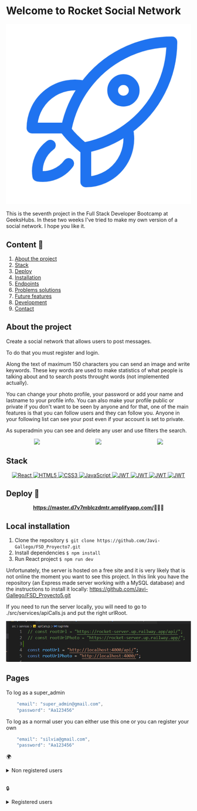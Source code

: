 # Welcome to Rocket Social Network

<center><img src="./src/img/readme/favicon.png"/></center>

This is the seventh project in the Full Stack Developer Bootcamp at GeeksHubs. In these two weeks I've tried to make my own version of a social network. I hope you like it.

  ## Content 📝
  <ol>
    <li><a href="#about-the-project">About the project</a></li>
    <li><a href="#stack">Stack</a></li>
    <li><a href="#deploy-🚀">Deploy</a></li>
    <li><a href="#local-installation">Installation</a></li>
    <li><a href="#endpoints">Endpoints</a></li>
    <li><a href="#problems-solutions">Problems solutions</a></li>
    <li><a href="#future-features">Future features</a></li>
    <li><a href="#development">Development</a></li>
    <li><a href="#contact">Contact</a></li>
  </ol>

## About the project

Create a social network that allows users to post messages.

To do that you must register and login.

Along the text of maximum 150 characters you can send an image and write keywords. These key words are used to make statistics of what people is talking about and to search posts throught words (not implemented actually).

You can change your photo profile, your password or add your name and lastname to your profile info. You can also make your profile public or private if you don't want to be seen by anyone and for that, one of the main features is that you can follow users and they can follow you. Anyone in your following list can see your post even if your account is set to private.

As superadmin you can see and delete any user and use filters the search.
<div style="display: flex; justify-content: space-around;">
<center><img src="./src/img/readme/mobile.gif"/></center>
<center><img src="./src/img/readme/mobile (1).gif"/></center>
<center><img src="./src/img/readme/mobile (2).gif"/></center>
</div>

## Stack

<div align="center">
<a href="">
    <img src="https://img.shields.io/badge/React-000000?style=for-the-badge&logo=react&logoColor=White" alt="React" />
</a>
<a href="">
    <img src="https://img.shields.io/badge/html5-%23E34F26.svg?style=for-the-badge&logo=html5&logoColor=white" alt="HTML5" />
</a>
<a href="">
    <img src="https://img.shields.io/badge/css3-%231572B6.svg?style=for-the-badge&logo=css3&logoColor=white" alt="CSS3" />
</a>
<a href="https://developer.mozilla.org/es/docs/Web/JavaScript">
    <img src= "https://img.shields.io/badge/javascript-%23323330.svg?style=for-the-badge&logo=javascript&logoColor=%23F7DF1E" alt="JavaScript"/>
</a>
<a href="">
    <img src="https://img.shields.io/badge/redux-%23593d88.svg?style=for-the-badge&logo=redux&logoColor=white" alt="JWT" />
</a>
<a href="">
    <img src="https://img.shields.io/badge/MongoDB-%234ea94b.svg?style=for-the-badge&logo=mongodb&logoColor=white" alt="JWT" />
</a>
<a href="">
    <img src="https://img.shields.io/badge/photoshop-%2331A8FF.svg?style=for-the-badge&logo=adobe%20photoshop&logoColor=white" alt="JWT" />
</a>
<a href="">
    <img src="https://img.shields.io/badge/JWT-287606?style=for-the-badge&logo=jsonwebtokens&logoColor=white" alt="JWT" />
</a>
 </div>

## Deploy 🚀
<div align="center">
    <a href="https://master.d7v7mblczdmtr.amplifyapp.com/"><strong>https://master.d7v7mblczdmtr.amplifyapp.com/</strong></a>🚀🚀🚀
</div>


## Local installation

1. Clone the repository
` $ git clone https://github.com/Javi-Gallego/FSD_Proyecto7.git `
2. Install dependencies
` $ npm install `
3. Run React project
` $ npm run dev `

Unfortunately, the server is hosted on a free site and it is very likely that is not online the moment you want to see this project. In this link you have the repository (an Express made server working with a MySQL database) and the instructions to install it locally:
https://github.com/Javi-Gallego/FSD_Proyecto5.git

If you need to run the server locally, you will need to go to ./src/services/apiCalls.js and put the right urlRoot.
<center><img src="./src/img/readme/rooturl.jpg"></center>

## Pages

To log as a super_admin 
``` js
    "email": "super_admin@gmail.com",
    "password": "Aa123456"
```
To log as a normal user you can either use this one or you can register your own
``` js
    "email": "silvia@gmail.com",
    "password": "Aa123456"
```

:earth_africa: 
<details>
<summary>Non registered users </summary>

- REGISTER :earth_africa:

<center><img src="./src/img/readme/register.jpg"></center>

As you are writing in the inputs you can see if the field has an error and is not valid

- LOGIN :earth_africa:

<center><img src="./src/img/readme/login.jpg"></center> 


To log as a super_admin 
``` js
    "email": "super_admin@gmail.com",
    "password": "Aa123456"
```
To log as a normal user (or you can register your own)
``` js
    "email": "silvia@gmail.com",
    "password": "Aa123456"
```
</details>
</br>

:lock:
<details>
<summary>Registered users</summary>

- HEADER 

<center><img src="./src/img/readme/navbar.jpg"></center> 

Detail of de header when a user is logged. There are three sections.

In the left we can go to "profile", "my posts", "following" and "search". In your profile you can change your first and last name, your photo, your password and you can 

- PROFILE

<center><img src="./src/img/readme/profile.jpg"></center> 

A detailed view of the user data. You can update some of the fields.

If you want to change password you will be switched to another page.

If you make your profile private your post will not be seen by anyone outside your following list

If you deactivate your account, you no longer will be able to log in. Your profile and posts will not be reachable.

<center><img src="./src/img/readme/changepassword.jpg"></center>

- LAUNCHER

<center><img src="./src/img/readme/launcher.jpg"></center>

A rocket can not be put in motion without a "Launcher". In the Launcher you will have three sections: Timeline, +Rated, +Trendy (+Trendy is not implemented as for now)
Timeline are the post of those who are in my "following" list 
+Rated is a list of the 10 most liked posts
+Trendy will be a list of the words most used to describe our posts and a way to see what topics are important for the users.

- WRITE POST

<center><img src="./src/img/readme/writepost.jpg"></center>

You can upload a photo clicking on the image and write a text of maximum 150 words. In the last input you can write words separated by a space (with this keywords the +Trend will be created)

:angel:
<details>
<summary>Super admin</summary>

- USERS 

In this page you can search for any user in the database and apply three optional filters: name, email and role
The search will retrieve all users than matches the filter partially, if you search por the name "er" and you have an user with the name "Javier" that user will be shown

<center><img src="./src/img/readme/searchuser.jpg"></center>

You can choose how many results will be shown in each page and navigate through the different pages

<center><img src="./src/img/readme/searchuser2.jpg"></center>

If you click in any user you will see a detailed view and you can delete the user from the database (only deactivate users can be deleted). Change role is not implemented.
</details>

## Problems solutions
The project with the most problems. Problably because social network's are something we know well and a lot of ideas came up, unfortunately, when I was making the backend I didn't take this things in consideration because I had never make any front end project. It was a challenge and I did as much as I could in the thight scheduled until the deadline. It was satisfying researching to find ways to upload images, to use CSS variables for the first time to make custom themes, using Redux for the first time... 

## Future features
[ ] super_admin can change roles or update fields of the users profile
[ ] CRUD for posts as super admin
[ ] Better experience seeing posts. Only can see comments of the posts in your own posts.
[ ] Implement "Trends". Already made the back endpoint but not time to implement. A list of the most used keywords.
[ ] Fix some issues with links or updates when following an user.
[ ] Receive a notification each time a user follows/unfollows you.
[ ] Direct messages between users.
[ ] Admin views only can be managed with a big screen. The project was meant to be used in a mobile device if your an user and with a PC, laptop if you are an admin. I would like to make a more enjoyable experience even in a mobile phone if you are an admin.

## Development:

``` js
 const developer = "Javier Gallego";

 console.log("Desarrollado por: " + developer);
```  

## Contact
<div align="center">
<a href = "mailto:galgar@gmail.com"><img src="https://img.shields.io/badge/Gmail-C6362C?style=for-the-badge&logo=gmail&logoColor=white" target="_blank"></a>
<a href="https://www.linkedin.com/in/javier-gallego-dev"><img src="https://img.shields.io/badge/-LinkedIn-%230077B5?style=for-the-badge&logo=linkedin&logoColor=white"></a>
<a href="https://github.com/Javi-Gallego"><img src="https://img.shields.io/badge/github-24292F?style=for-the-badge&logo=github&logoColor=white" target="_blank"></a>
</div>